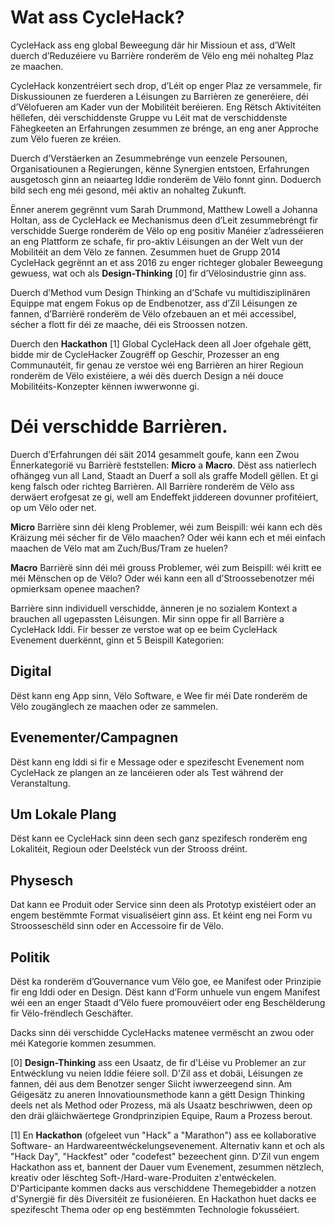 # Wat ass CycleHack?

CycleHack ass eng global Beweegung där hir Missioun et ass, d’Welt duerch d’Reduzéiere vu Barrière ronderëm de Vëlo eng méi nohalteg Plaz ze maachen.

CycleHack konzentréiert sech drop, d’Léit op enger Plaz ze versammele, fir Diskussiounen ze fuerderen a Léisungen zu Barrièren ze generéiere, déi d’Vëlofueren am Kader vun der Mobilitéit beréieren. Eng Rëtsch Aktivitéiten hëllefen, déi verschiddenste Gruppe vu Léit mat de verschiddenste Fähegkeeten an Erfahrungen zesummen ze brénge, an eng aner Approche zum Vëlo fueren ze kréien.

Duerch d’Verstäerken an Zesummebrénge vun eenzele Persounen, Organisatiounen a Regierungen, kënne Synergien entstoen, Erfahrungen ausgetosch ginn an neiaarteg Iddie ronderëm de Vëlo fonnt ginn. Doduerch bild sech eng méi gesond, méi aktiv an nohalteg Zukunft.

Ënner anerem gegrënnt vum Sarah Drummond, Matthew Lowell a Johanna Holtan, ass de CycleHack ee Mechanismus deen d’Leit zesummebréngt fir verschidde Suerge ronderëm de Vëlo op eng positiv Manéier z’adresséieren an eng Plattform ze schafe, fir pro-aktiv Léisungen an der Welt vun der Mobilitéit an dem Vëlo ze fannen. Zesummen huet de Grupp 2014 CycleHack gegrënnt an et ass 2016 zu enger richteger globaler Beweegung gewuess, wat och als **Design-Thinking** [0] fir d’Vëlosindustrie ginn ass.

Duerch d’Method vum Design Thinking an d’Schafe vu multidisziplinären Equippe mat engem Fokus op de Endbenotzer, ass d’Zil Léisungen ze fannen, d’Barrièrë ronderëm de Vëlo ofzebauen an et méi accessibel, sécher a flott fir déi ze maache, déi eis Stroossen notzen.

Duerch den **Hackathon** [1] Global CycleHack deen all Joer ofgehale gëtt, bidde mir de CycleHacker Zougrëff op Geschir, Prozesser an eng Communautéit, fir genau ze verstoe wéi eng Barrièren an hirer Regioun ronderëm de Vëlo existéiere, a wéi dës duerch Design a néi douce Mobilitéits-Konzepter kënnen iwwerwonne gi.

# Déi verschidde Barrièren.

Duerch d’Erfahrungen déi säit 2014 gesammelt goufe, kann een Zwou Ënnerkategorië vu Barrièrë feststellen: **Micro** a **Macro**.
Dëst ass natierlech ofhängeg vun all Land, Staadt an Duerf a soll als graffe Modell gëllen. Et gi keng falsch oder richteg Barrièren. All Barrière ronderëm de Vëlo ass derwäert erofgesat ze gi, well am Endeffekt jiddereen dovunner profitéiert, op um Vëlo oder net.

**Micro** Barrière sinn déi kleng Problemer, wéi zum Beispill: wéi kann ech dës Kräizung méi sécher fir de Vëlo maachen? Oder wéi kann ech et méi einfach maachen de Vëlo mat am Zuch/Bus/Tram ze huelen?

**Macro** Barrièrë sinn déi méi grouss Problemer, wéi zum Beispill: wéi kritt ee méi Mënschen op de Vëlo? Oder wéi kann een all d’Stroossebenotzer méi opmierksam openee maachen?

Barrière sinn individuell verschidde, änneren je no sozialem Kontext a brauchen all ugepassten Léisungen. Mir sinn oppe fir all Barrière a CycleHack Iddi. Fir besser ze verstoe wat op ee beim CycleHack Evenement duerkënnt, ginn et 5 Beispill Kategorien:

## Digital
Dëst kann eng App sinn, Vëlo Software, e Wee fir méi Date ronderëm de Vëlo zougänglech ze maachen oder ze sammelen.

## Evenementer/Campagnen
Dëst kann eng Iddi si fir e Message oder e spezifescht Evenement nom CycleHack ze plangen an ze lancéieren oder als Test während der Veranstaltung.

## Um Lokale Plang
Dëst kann ee CycleHack sinn deen sech ganz spezifesch ronderëm eng Lokalitéit, Regioun oder Deelstéck vun der Strooss dréint.

## Physesch
Dat kann ee Produit oder Service sinn deen als Prototyp existéiert oder an engem bestëmmte Format visualiséiert ginn ass. Et kéint eng nei Form vu Stroosseschëld sinn oder en Accessoire fir de Vëlo.

## Politik
Dëst ka ronderëm d’Gouvernance vum Vëlo goe, ee Manifest oder Prinzipie fir eng Iddi oder en Design. Dëst kann d’Form unhuele vun engem Manifest wéi een an enger Staadt d’Vëlo fuere promouvéiert oder eng Beschëlderung fir Vëlo-frëndlech Geschäfter.

Dacks sinn déi verschidde CycleHacks matenee vermëscht an zwou oder méi Kategorie kommen zesummen.

[0] **Design-Thinking** ass een Usaatz, de fir d'Léise vu Problemer an zur Entwécklung vu neien Iddie féiere soll. D'Zil ass et dobäi, Léisungen ze fannen, déi aus dem Benotzer senger Siicht iwwerzeegend sinn. Am Géigesätz zu aneren Innovatiounsmethode kann a gëtt Design Thinking deels net als Method oder Prozess, mä als Usaatz beschriwwen, deen op den dräi gläichwäertege Grondprinzipien Equipe, Raum a Prozess berout.

[1] En **Hackathon** (ofgeleet vun "Hack" a "Marathon") ass ee kollaborative Software- an Hardwareentwéckelungsevenement. Alternativ kann et och als "Hack Day", "Hackfest" oder "codefest" bezeechent ginn. D'Zil vun engem Hackathon ass et, bannent der Dauer vum Evenement, zesummen nëtzlech, kreativ oder lëschteg Soft-/Hard-ware-Produiten z'entwéckelen. D'Participante kommen dacks aus verschiddene Themegebidder a notzen d'Synergië fir dës Diversitéit ze fusionéieren. En Hackathon huet dacks ee spezifescht Thema oder op eng bestëmmten Technologie fokusséiert.

